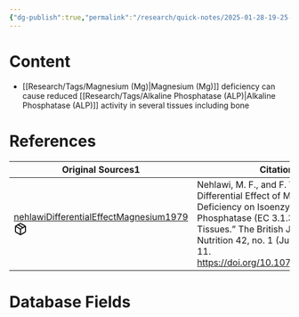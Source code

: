 ```yaml
---
{"dg-publish":true,"permalink":"/research/quick-notes/2025-01-28-19-25-24/","updated":"2025-01-28T19:26:21-05:00"}
---
```


# Content
- [[Research/Tags/Magnesium (Mg)\|Magnesium (Mg)]] deficiency can cause reduced [[Research/Tags/Alkaline Phosphatase (ALP)\|Alkaline Phosphatase (ALP)]] activity in several tissues including bone
# References
<div><table class="dataview table-view-table"><thead class="table-view-thead"><tr class="table-view-tr-header"><th class="table-view-th"><span>Original Sources</span><span class="dataview small-text">1</span></th><th class="table-view-th"><span>Citations</span></th></tr></thead><tbody class="table-view-tbody"><tr><td><span><a data-tooltip-position="top" aria-label="Research/Evidence Sources/nehlawiDifferentialEffectMagnesium1979.md" data-href="Research/Evidence Sources/nehlawiDifferentialEffectMagnesium1979.md" href="Research/Evidence Sources/nehlawiDifferentialEffectMagnesium1979.md" class="internal-link" target="_blank" rel="noopener nofollow" fileclass-name="Research Links">nehlawiDifferentialEffectMagnesium1979</a><a class="metadata-menu fileclass-icon"><svg xmlns="http://www.w3.org/2000/svg" width="24" height="24" viewBox="0 0 24 24" fill="none" stroke="currentColor" stroke-width="2" stroke-linecap="round" stroke-linejoin="round" class="svg-icon lucide-package"><path d="m7.5 4.27 9 5.15"></path><path d="M21 8a2 2 0 0 0-1-1.73l-7-4a2 2 0 0 0-2 0l-7 4A2 2 0 0 0 3 8v8a2 2 0 0 0 1 1.73l7 4a2 2 0 0 0 2 0l7-4A2 2 0 0 0 21 16Z"></path><path d="m3.3 7 8.7 5 8.7-5"></path><path d="M12 22V12"></path></svg></a></span></td><td><span>Nehlawi, M. F., and F. W. Heaton. “The Differential Effect of Magnesium Deficiency on Isoenzymes of Alkaline Phosphatase (EC 3.1.3.1) in Rat Tissues.” The British Journal of Nutrition 42, no. 1 (July 1979): 105–11. <a rel="noopener nofollow" class="external-link" href="https://doi.org/10.1079/bjn19790094" target="_blank">https://doi.org/10.1079/bjn19790094</a>.</span></td></tr></tbody></table></div>

# Database Fields